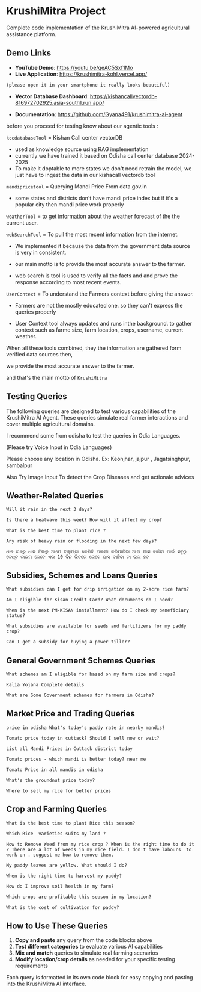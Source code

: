 # KrushiMitra Project

Complete code implementation of the KrushiMitra AI-powered agricultural assistance platform.

## Demo Links

- **YouTube Demo**: https://youtu.be/qeAC5Sxf1Mo
- **Live Application**: https://krushimitra-kohl.vercel.app/

`(please open it in your smartphone it really looks beautiful)`

- **Vector Database Dashboard**: https://kishancallvectordb-816972702925.asia-south1.run.app/

- **Documentation**: https://github.com/Gyana491/krushimitra-ai-agent


before you proceed for testing know about our agentic tools : 

`kccdatabaseTool` = Kishan Call center vectorDB
- used as knowledge source using RAG implementation 
- currently we have trained it based on Odisha call center database 2024-2025
- To make it doptable to more states we don't need retrain the model, we just have to ingest the data in our kishacall vectordb tool

`mandipricetool` = Querying Mandi Price From data.gov.in 

- some states and districts don't have mandi price index but if it's a popular city then mandi price work properly

`weatherTool` = to get information about the weather forecast of the the current user.

`webSearchTool` = To pull the most recent information from the internet.

- We implemented it because the data from the government data source is very in consistent.

- our main motto is to provide the most accurate answer to the farmer. 

- web search is tool is used to verify all the facts and and prove the response according to most recent events.

`UserContext` = To understand the Farmers context before giving the answer.

- Farmers are not the mostly educated one. so they can't express the queries properly

- User Context tool always updates and runs inthe background. to gather context such as farme size, farm location, crops, username, current weather.


When all these tools combined, they the information are gathered form verified data sources then,

we provide the most accurate answer to the farmer.

and that's the main motto of `KrushiMitra`





## Testing Queries

The following queries are designed to test various capabilities of the KrushiMitra AI Agent. These queries simulate real farmer interactions and cover multiple agricultural domains.

I recommend some from odisha to test the queries in Odia Languages.

(Please try Voice Input in Odia Languages)

Please choose any location in Odisha. Ex: Keonjhar, jajpur , Jagatsinghpur, sambalpur

Also Try Image Input To detect  the Crop Diseases and get actionale advices


## Weather-Related Queries

```
Will it rain in the next 3 days? 
```

```
Is there a heatwave this week? How will it affect my crop?
```

```
What is the best time to plant rice ?
```

```
Any risk of heavy rain or flooding in the next few days?
```

```
ଧାନ ଗଛରୁ ଧାନ ବିଲରୁ ଆମେ ବାଳୁଙ୍ଗା କେମିତି ଅଲଗା କରିପାରିବା ଆଉ ଘାସ ବାଛିବା ପାଇଁ ସବୁଠୁ ବେଷ୍ଟ ଟାଇମ କେବେ ଏଇ 10 ଦିନ ଭିତରେ କେବେ ଘାସ ବାଛିବା ଟା ଭଲ ହବ
```

## Subsidies, Schemes and Loans Queries

```
What subsidies can I get for drip irrigation on my 2-acre rice farm?
```

```
Am I eligible for Kisan Credit Card? What documents do I need?
```

```
When is the next PM-KISAN installment? How do I check my beneficiary status?
```

```
What subsidies are available for seeds and fertilizers for my paddy crop?
```

```
Can I get a subsidy for buying a power tiller?
```


## General Government Schemes Queries

```
What schemes am I eligible for based on my farm size and crops?
```

```
Kalia Yojana Complete details
```

```
What are Some Government schemes for farmers in Odisha?
```



## Market Price and Trading Queries

```
price in odisha What's today's paddy rate in nearby mandis?
```

```
Tomato price today in cuttack? Should I sell now or wait?
```

```
List all Mandi Prices in Cuttack district today
```


```
Tomato prices - which mandi is better today? near me
```

```
Tomato Price in all mandis in odisha
```

```
What's the groundnut price today?
```

```
Where to sell my rice for better prices 
```


## Crop and Farming Queries

```
What is the best time to plant Rice this season?
```

```
Which Rice  varieties suits my land ?
```

```
How to Remove Weed from my rice crop ? When is the right time to do it ? There are a lot of weeds in my rice field. I don't have labours  to work on . suggest me how to remove them.
```

```
My paddy leaves are yellow. What should I do?
```

```
When is the right time to harvest my paddy?
```

```
How do I improve soil health in my farm?
```

```
Which crops are profitable this season in my location?
```

```
What is the cost of cultivation for paddy?
```

## How to Use These Queries

1. **Copy and paste** any query from the code blocks above
2. **Test different categories** to evaluate various AI capabilities
3. **Mix and match** queries to simulate real farming scenarios
4. **Modify location/crop details** as needed for your specific testing requirements

Each query is formatted in its own code block for easy copying and pasting into the KrushiMitra AI interface.
